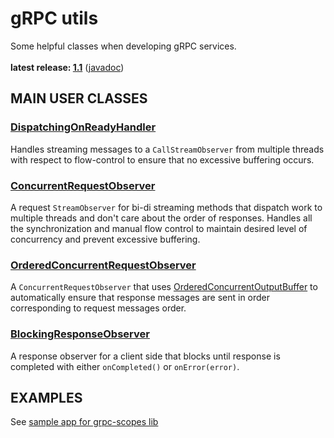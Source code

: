# gRPC utils

Some helpful classes when developing gRPC services.<br/>
<br/>
**latest release: [1.1](https://search.maven.org/artifact/pl.morgwai.base/grpc-utils/1.1/jar)** ([javadoc](https://javadoc.io/doc/pl.morgwai.base/grpc-utils/1.1))


## MAIN USER CLASSES

### [DispatchingOnReadyHandler](src/main/java/pl/morgwai/base/grpc/utils/DispatchingOnReadyHandler.java)

Handles streaming messages to a `CallStreamObserver` from multiple threads with respect to flow-control to ensure that no excessive buffering occurs.


### [ConcurrentRequestObserver](src/main/java/pl/morgwai/base/grpc/utils/ConcurrentRequestObserver.java)

A request `StreamObserver` for bi-di streaming methods that dispatch work to multiple threads and don't care about the order of responses. Handles all the synchronization and manual flow control to maintain desired level of concurrency and prevent excessive buffering.


### [OrderedConcurrentRequestObserver](src/main/java/pl/morgwai/base/grpc/utils/OrderedConcurrentRequestObserver.java)

A `ConcurrentRequestObserver` that uses [OrderedConcurrentOutputBuffer](https://github.com/morgwai/java-utils/blob/master/src/main/java/pl/morgwai/base/utils/OrderedConcurrentOutputBuffer.java) to automatically ensure that response messages are sent in order corresponding to request messages order.


### [BlockingResponseObserver](src/main/java/pl/morgwai/base/grpc/utils/BlockingResponseObserver.java)

A response observer for a client side that blocks until response is completed with either `onCompleted()` or `onError(error)`.


## EXAMPLES

See [sample app for grpc-scopes lib](https://github.com/morgwai/grpc-scopes/tree/master/sample)
